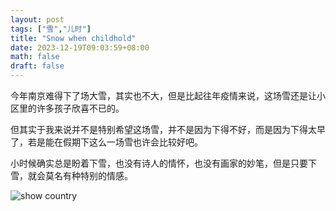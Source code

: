 ```yaml
---
layout: post
tags: ["雪","儿时"]
title: "Snow when childhold"
date: 2023-12-19T09:03:59+08:00
math: false
draft: false
---
```

今年南京难得下了场大雪，其实也不大，但是比起往年疫情来说，这场雪还是让小区里的许多孩子欣喜不已的。

但其实于我来说并不是特别希望这场雪，并不是因为下得不好，而是因为下得太早了，若是能在假期下这么一场雪也许会比较好吧。

小时候确实总是盼着下雪，也没有诗人的情怀，也没有画家的妙笔，但是只要下雪，就会莫名有种特别的情感。

![show country](https://seopic.699pic.com/photo/50074/4885.jpg_wh1200.jpg)



